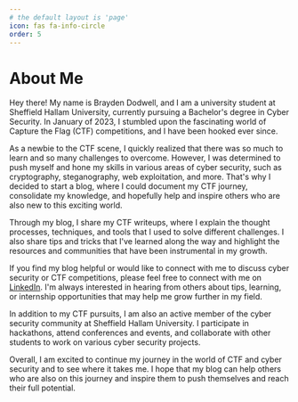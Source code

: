 ```yaml
---
# the default layout is 'page'
icon: fas fa-info-circle
order: 5
---
```


# About Me

Hey there! My name is Brayden Dodwell, and I am a university student at Sheffield Hallam University, currently pursuing a Bachelor's degree in Cyber Security. In January of 2023, I stumbled upon the fascinating world of Capture the Flag (CTF) competitions, and I have been hooked ever since.

As a newbie to the CTF scene, I quickly realized that there was so much to learn and so many challenges to overcome. However, I was determined to push myself and hone my skills in various areas of cyber security, such as cryptography, steganography, web exploitation, and more. That's why I decided to start a blog, where I could document my CTF journey, consolidate my knowledge, and hopefully help and inspire others who are also new to this exciting world.

Through my blog, I share my CTF writeups, where I explain the thought processes, techniques, and tools that I used to solve different challenges. I also share tips and tricks that I've learned along the way and highlight the resources and communities that have been instrumental in my growth.

If you find my blog helpful or would like to connect with me to discuss cyber security or CTF competitions, please feel free to connect with me on [LinkedIn](https://www.linkedin.com/in/brayden-dodwell-252515257). I'm always interested in hearing from others about tips, learning, or internship opportunities that may help me grow further in my field.

In addition to my CTF pursuits, I am also an active member of the cyber security community at Sheffield Hallam University. I participate in hackathons, attend conferences and events, and collaborate with other students to work on various cyber security projects.

Overall, I am excited to continue my journey in the world of CTF and cyber security and to see where it takes me. I hope that my blog can help others who are also on this journey and inspire them to push themselves and reach their full potential.
